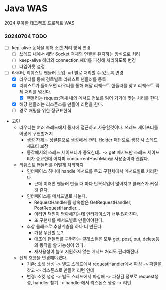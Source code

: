 # Java WAS

2024 우아한 테크캠프 프로젝트 WAS

### 20240704 TODO
- [ ] kep-alive 동작을 위해 소켓 처리 방식 변경
  - [ ] 쓰레드 내에서 해당 Socket 객체의 연결을 유지하는 방식으로 처리
  - [ ] keep-alive 헤더와 connection 헤더를 파싱해 처리하도록 변경
  - [ ] 타임아웃 설정
- [ ] 라우터, 리퀘스트 핸들러 도입. url 별로 처리할 수 있도록 변경
  - [x] 라우터를 통해 경로별로 리퀘스트 핸들러를 등록
  - [x] 리퀘스트가 들어오면 라우터를 통해 해달 리퀘스트 핸들러를 찾고 리퀘스트 객체 처리를 넘긴다.
    - [x] 핸들러는 request객체 내의 메서드 정보를 읽어 거기에 맞는 처리를 한다.
  - [x] 해당 핸들러는 리스폰스를 만들어 리턴을 한다.
  - [ ] 경로 매핑을 위한 정규표현식
  
- 고민
  - 라우터는 여러 쓰레드에서 동시에 접근하고 사용할것이다. 쓰레드 세이프티를 어떻게 구현할거지
    - 생성 자체는 싱글톤으로 생성해서 관리. Holder 패턴으로 생성 시 스레드 세프티 보장
    - 동작에서의 스레드 세이프티가 중요한데.. -> get 메서드만 스레드 세이프티가 중요한데 어차피 concurrentHashMap을 사용중이라 괜찮다.
  - 리퀘스트 핸들러를 어떻게 처리하지
    - 인터페이스 하나에 handle 메서드를 두고 구현체에서 메서드별로 처리한다
      - 근데 이러면 핸들러 만들 때 마다 반복작업이 많아지고 클래스가 커질 것 같다.
    - 인터페이스를 메서드별로 나눈다.
      - RequestHandler를 상속받은 GetRequestHandler, PostRequestHandler... 
      - 이러면 책임이 명확해지는데 인터페이스가 너무 많아진다.
      - 또 구현체를 메서드별로 만들어야한다.
    - 추상 클래스로 추상계층을 하나 더 만든다.
      - 가장 무난할 듯?
      - 애초에 핸들러를 구현하는 클래스들은 모두 get, post, put, delete등의 동작을 할 가능성이 있다.
      - 재사용성이 높고 지원하지 않는 메서드 처리도 편리해진다.
  - 전체 흐름을 변경해야겠다.
    - 기존: 소켓 생성 -> 별도 스레드에서 requestHandler에서 파싱 -> 파일을 찾고 -> 리스폰스로 만들어 리턴 인데
    - 변경: 소켓 생성 -> 별도 스레드에서 파싱해 -> 파싱된 정보로 request생성, handler 찾기 -> handler에서 리스폰스 생성 -> 리턴 